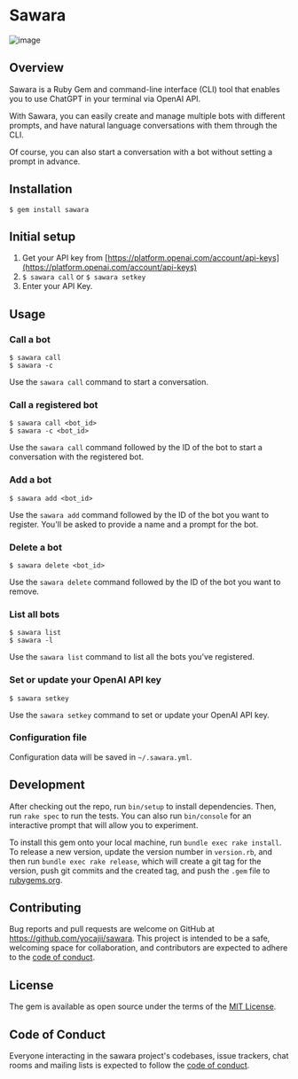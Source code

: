 # Sawara

![image](https://user-images.githubusercontent.com/33394676/224897066-0429c135-c1b0-49e4-8027-b96ebea93c6d.png)

## Overview

Sawara is a Ruby Gem and command-line interface (CLI) tool that enables you to use ChatGPT in your terminal via OpenAI API.

With Sawara, you can easily create and manage multiple bots with different prompts, and have natural language conversations with them through the CLI.

Of course, you can also start a conversation with a bot without setting a prompt in advance.

## Installation

    $ gem install sawara

## Initial setup

1. Get your API key from [https://platform.openai.com/account/api-keys](https://platform.openai.com/account/api-keys)
2. `$ sawara call` or `$ sawara setkey`
3. Enter your API Key.

## Usage

### Call a bot

    $ sawara call
    $ sawara -c

Use the `sawara call` command to start a conversation.

### Call a registered bot

    $ sawara call <bot_id>
    $ sawara -c <bot_id>

Use the `sawara call` command followed by the ID of the bot to start a conversation with the registered bot.

### Add a bot

    $ sawara add <bot_id>

Use the `sawara add` command followed by the ID of the bot you want to register. You'll be asked to provide a name and a prompt for the bot.

### Delete a bot

    $ sawara delete <bot_id>

Use the `sawara delete` command followed by the ID of the bot you want to remove.

### List all bots

    $ sawara list
    $ sawara -l

Use the `sawara list` command to list all the bots you've registered.

### Set or update your OpenAI API key

    $ sawara setkey

Use the `sawara setkey` command to set or update your OpenAI API key.

### Configuration file

Configuration data will be saved in `~/.sawara.yml`.

## Development

After checking out the repo, run `bin/setup` to install dependencies. Then, run `rake spec` to run the tests. You can also run `bin/console` for an interactive prompt that will allow you to experiment.

To install this gem onto your local machine, run `bundle exec rake install`. To release a new version, update the version number in `version.rb`, and then run `bundle exec rake release`, which will create a git tag for the version, push git commits and the created tag, and push the `.gem` file to [rubygems.org](https://rubygems.org).

## Contributing

Bug reports and pull requests are welcome on GitHub at https://github.com/yocajii/sawara. This project is intended to be a safe, welcoming space for collaboration, and contributors are expected to adhere to the [code of conduct](https://github.com/yocajii/sawara/blob/main/CODE_OF_CONDUCT.md).

## License

The gem is available as open source under the terms of the [MIT License](https://opensource.org/licenses/MIT).

## Code of Conduct

Everyone interacting in the sawara project's codebases, issue trackers, chat rooms and mailing lists is expected to follow the [code of conduct](https://github.com/[USERNAME]/sawara/blob/main/CODE_OF_CONDUCT.md).
